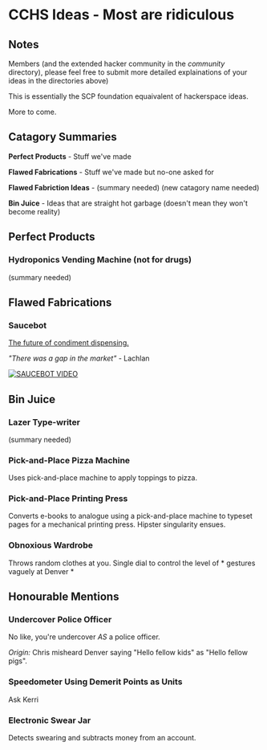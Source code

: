 # CCHS Ideas - Most are ridiculous
## Notes
Members (and the extended hacker community in the _community_ directory), please feel free to submit more detailed explainations of your ideas in the directories above)

This is essentially the SCP foundation equaivalent of hackerspace ideas.

More to come.

## Catagory Summaries
**Perfect Products** - Stuff we've made

**Flawed Fabrications** - Stuff we've made but no-one asked for

**Flawed Fabriction Ideas** - (summary needed) (new catagory name needed)

**Bin Juice** - Ideas that are straight hot garbage (doesn't mean they won't become reality)

## Perfect Products
### Hydroponics Vending Machine (not for drugs)
(summary needed)

## Flawed Fabrications
### Saucebot
[The future of condiment dispensing.](https://github.com/PancakeLegend/SauceBot)

_"There was a gap in the market"_ - Lachlan

[![SAUCEBOT VIDEO](https://i.imgur.com/3253IBY.jpg)](https://www.youtube.com/watch?v=fAMgsBxWGQ4)

## Bin Juice
### Lazer Type-writer
(summary needed)

### Pick-and-Place Pizza Machine
Uses pick-and-place machine to apply toppings to pizza.

### Pick-and-Place Printing Press
Converts e-books to analogue using a pick-and-place machine to typeset pages for a mechanical printing press. Hipster singularity ensues.

### Obnoxious Wardrobe
Throws random clothes at you. Single dial to control the level of * gestures vaguely at Denver *

## Honourable Mentions
### Undercover Police Officer
No like, you're undercover _AS_ a police officer.

_Origin:_ Chris misheard Denver saying "Hello fellow kids" as "Hello fellow pigs".

### Speedometer Using Demerit Points as Units
Ask Kerri

### Electronic Swear Jar
Detects swearing and subtracts money from an account. 
